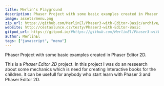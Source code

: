 ```yaml
---
title: Merlin's Playground
description: Phaser Project with some basic examples created in Phaser Editor 2D.
image: assets/menu.png
zip_url: https://github.com/MerlinEl/Phaser3-with-Editor-Basic/archive/refs/heads/master.zip
website: http://cestaslunce.cz/testy/Phaser3-with-Editor-Basic
gitpod_url: https://gitpod.io/#https://github.com/MerlinEl/Phaser3-with-Editor-Basic
author: MerlinEl
tags: ["javascript", "menu"]
---
```


Phaser Project with some basic examples created in Phaser Editor 2D.

This is a *Phaser Editor 2D* project.
In this project I was do an ressearch about some mechanics which is need 
for creating Interactive books for the children.
It can be usefull for anybody who start learn with Phaser 3 and Phaser Editor 2D.
